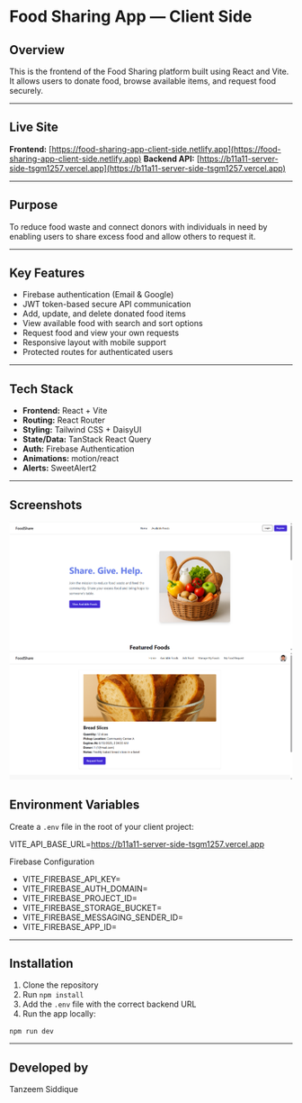 # Food Sharing App — Client Side

## Overview

This is the frontend of the Food Sharing platform built using React and Vite. It allows users to donate food, browse available items, and request food securely.

---

## Live Site

**Frontend:** [https://food-sharing-app-client-side.netlify.app](https://food-sharing-app-client-side.netlify.app)
**Backend API:** [https://b11a11-server-side-tsgm1257.vercel.app](https://b11a11-server-side-tsgm1257.vercel.app)

---

## Purpose

To reduce food waste and connect donors with individuals in need by enabling users to share excess food and allow others to request it.

---

## Key Features

- Firebase authentication (Email & Google)
- JWT token-based secure API communication
- Add, update, and delete donated food items
- View available food with search and sort options
- Request food and view your own requests
- Responsive layout with mobile support
- Protected routes for authenticated users

---

## Tech Stack

- **Frontend:** React + Vite
- **Routing:** React Router
- **Styling:** Tailwind CSS + DaisyUI
- **State/Data:** TanStack React Query
- **Auth:** Firebase Authentication
- **Animations:** motion/react
- **Alerts:** SweetAlert2

---

## Screenshots

![Home](public/screenshots/home.png)
![Food Details](public/screenshots/food-details.png)

## Environment Variables

Create a `.env` file in the root of your client project:

VITE_API_BASE_URL=https://b11a11-server-side-tsgm1257.vercel.app

Firebase Configuration

- VITE_FIREBASE_API_KEY=
- VITE_FIREBASE_AUTH_DOMAIN=
- VITE_FIREBASE_PROJECT_ID=
- VITE_FIREBASE_STORAGE_BUCKET=
- VITE_FIREBASE_MESSAGING_SENDER_ID=
- VITE_FIREBASE_APP_ID=

---

## Installation

1. Clone the repository
2. Run `npm install`
3. Add the `.env` file with the correct backend URL
4. Run the app locally:

```
npm run dev
```

---

## Developed by

Tanzeem Siddique
